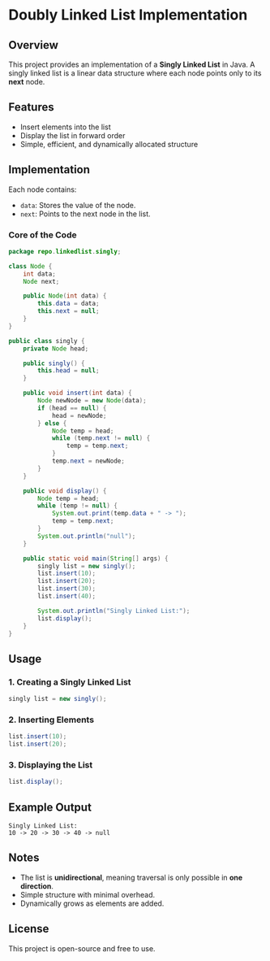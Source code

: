 # Doubly Linked List Implementation

## Overview
This project provides an implementation of a **Singly Linked List** in Java. A singly linked list is a linear data structure where each node points only to its **next** node.

## Features

- Insert elements into the list
- Display the list in forward order
- Simple, efficient, and dynamically allocated structure

## Implementation

Each node contains:
- `data`: Stores the value of the node.
- `next`: Points to the next node in the list.

### Core of the Code

```java
package repo.linkedlist.singly;

class Node {
    int data;
    Node next; 

    public Node(int data) {
        this.data = data;
        this.next = null;
    }
}

public class singly {
    private Node head;

    public singly() {
        this.head = null;
    }

    public void insert(int data) {
        Node newNode = new Node(data);
        if (head == null) {
            head = newNode;
        } else {
            Node temp = head;
            while (temp.next != null) {
                temp = temp.next;
            }
            temp.next = newNode; 
        }
    }

    public void display() {
        Node temp = head;
        while (temp != null) {
            System.out.print(temp.data + " -> ");
            temp = temp.next;
        }
        System.out.println("null");
    }

    public static void main(String[] args) {
        singly list = new singly();
        list.insert(10);
        list.insert(20);
        list.insert(30);
        list.insert(40);

        System.out.println("Singly Linked List:");
        list.display();
    }
}
```

## Usage

### 1. Creating a Singly Linked List

```java
singly list = new singly();
```

### 2. Inserting Elements

```java
list.insert(10);
list.insert(20);
```

### 3. Displaying the List

```java
list.display();
```

## Example Output

```
Singly Linked List:
10 -> 20 -> 30 -> 40 -> null
```

## Notes

- The list is **unidirectional**, meaning traversal is only possible in **one direction**.
- Simple structure with minimal overhead.
- Dynamically grows as elements are added.

## License

This project is open-source and free to use.

